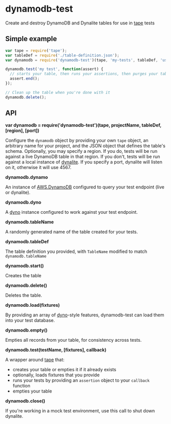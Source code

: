 # dynamodb-test

Create and destroy DynamoDB and Dynalite tables for use in [tape](https://github.com/substack/tape) tests

## Simple example

```js
var tape = require('tape');
var tableDef = require('./table-definition.json');
var dynamodb = require('dynamodb-test')(tape, 'my-tests', tableDef, 'us-east-1');

dynamodb.test('my test', function(assert) {
  // starts your table, then runs your assertions, then purges your table
  assert.end();
});

// Clean up the table when you're done with it
dynamodb.delete();

```

## API

**var dynamodb = require('dynamodb-test')(tape, projectName, tableDef, [region], [port])**

Configure the `dynamodb` object by providing your own `tape` object, an arbitrary name for your project, and the JSON object that defines the table's schema. Optionally, you may specify a region. If you do, tests will be run against a live DynamoDB table in that region. If you don't, tests will be run against a local instance of [dynalite](https://github.com/mhart/dynalite). If you specify a port, dynalite will listen on it, otherwise it will use 4567.

**dynamodb.dynamo**

An instance of [AWS.DynamoDB](http://docs.aws.amazon.com/AWSJavaScriptSDK/latest/AWS/DynamoDB.html) configured to query your test endpoint (live or dynalite).

**dynamodb.dyno**

A [dyno](https://github.com/mapbox/dyno) instance configured to work against your test endpoint.

**dynamodb.tableName**

A randomly generated name of the table created for your tests.

**dynamodb.tableDef**

The table definition you provided, with `TableName` modified to match `dynamodb.tableName`

**dynamodb.start()**

Creates the table

**dynamodb.delete()**

Deletes the table.

**dynamodb.load(fixtures)**

By providing an array of [dyno](https://github.com/mapbox/dyno)-style features, dynamodb-test can load them into your test database.

**dynamodb.empty()**

Empties all records from your table, for consistency across tests.

**dynamodb.test(testName, [fixtures], callback)**

A wrapper around [tape](https://github.com/substack/tape) that:

- creates your table or empties it if it already exists
- optionally, loads fixtures that you provide
- runs your tests by providing an `assertion` object to your `callback` function
- empties your table

**dynamodb.close()**

If you're working in a mock test environment, use this call to shut down dynalite.
